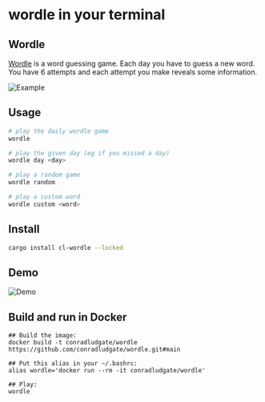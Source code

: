 # wordle in your terminal

## Wordle

[Wordle](https://www.powerlanguage.co.uk/wordle/) is a word guessing game.
Each day you have to guess a new word.
You have 6 attempts and each attempt you make reveals some information.

![Example](assets/example.png)

## Usage

```sh
# play the daily wordle game
wordle

# play the given day (eg if you missed a day)
wordle day <day>

# play a random game
wordle random

# play a custom word
wordle custom <word>
```

## Install

```sh
cargo install cl-wordle --locked
```

## Demo

![Demo](assets/demo.gif)


## Build and run in Docker

```
## Build the image:
docker build -t conradludgate/wordle https://github.com/conradludgate/wordle.git#main

## Put this alias in your ~/.bashrc:
alias wordle='docker run --rm -it conradludgate/wordle'

## Play:
wordle
```
